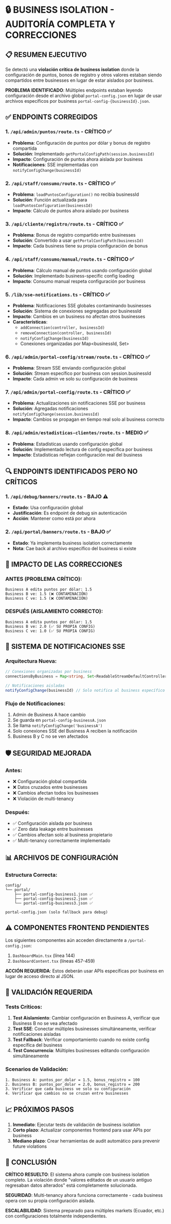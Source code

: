# 🔒 BUSINESS ISOLATION - AUDITORÍA COMPLETA Y CORRECCIONES

## 📋 RESUMEN EJECUTIVO

Se detectó una **violación crítica de business isolation** donde la configuración de puntos, bonos de registro y otros valores estaban siendo compartidos entre businesses en lugar de estar aislados por business.

**PROBLEMA IDENTIFICADO**: Múltiples endpoints estaban leyendo configuración desde el archivo global `portal-config.json` en lugar de usar archivos específicos por business `portal-config-{businessId}.json`.

## ✅ ENDPOINTS CORREGIDOS 

### 1. `/api/admin/puntos/route.ts` - CRÍTICO ✅
- **Problema**: Configuración de puntos por dólar y bonus de registro compartida
- **Solución**: Implementado `getPortalConfigPath(session.businessId)`
- **Impacto**: Configuración de puntos ahora aislada por business
- **Notificaciones**: SSE implementadas con `notifyConfigChange(businessId)`

### 2. `/api/staff/consumo/route.ts` - CRÍTICO ✅
- **Problema**: `loadPuntosConfiguration()` no recibía businessId
- **Solución**: Función actualizada para `loadPuntosConfiguration(businessId)`
- **Impacto**: Cálculo de puntos ahora aislado por business

### 3. `/api/cliente/registro/route.ts` - CRÍTICO ✅
- **Problema**: Bonus de registro compartido entre businesses
- **Solución**: Convertido a usar `getPortalConfigPath(businessId)`
- **Impacto**: Cada business tiene su propia configuración de bonus

### 4. `/api/staff/consumo/manual/route.ts` - CRÍTICO ✅
- **Problema**: Cálculo manual de puntos usando configuración global
- **Solución**: Implementado business-specific config loading
- **Impacto**: Consumo manual respeta configuración por business

### 5. `/lib/sse-notifications.ts` - CRÍTICO ✅
- **Problema**: Notificaciones SSE globales contaminando businesses
- **Solución**: Sistema de conexiones segregadas por businessId
- **Impacto**: Cambios en un business no afectan otros businesses
- **Características**:
  - `addConnection(controller, businessId)`
  - `removeConnection(controller, businessId)` 
  - `notifyConfigChange(businessId)`
  - Conexiones organizadas por Map<businessId, Set<connections>>

### 6. `/api/admin/portal-config/stream/route.ts` - CRÍTICO ✅
- **Problema**: Stream SSE enviando configuración global
- **Solución**: Stream específico por business con session.businessId
- **Impacto**: Cada admin ve solo su configuración de business

### 7. `/api/admin/portal-config/route.ts` - CRÍTICO ✅
- **Problema**: Actualizaciones sin notificaciones SSE por business
- **Solución**: Agregadas notificaciones `notifyConfigChange(session.businessId)`
- **Impacto**: Cambios se propagan en tiempo real solo al business correcto

### 8. `/api/admin/estadisticas-clientes/route.ts` - MEDIO ✅
- **Problema**: Estadísticas usando configuración global
- **Solución**: Implementado lectura de config específica por business
- **Impacto**: Estadísticas reflejan configuración real del business

## 🔍 ENDPOINTS IDENTIFICADOS PERO NO CRÍTICOS

### 1. `/api/debug/banners/route.ts` - BAJO ⚠️
- **Estado**: Usa configuración global
- **Justificación**: Es endpoint de debug sin autenticación
- **Acción**: Mantener como está por ahora

### 2. `/api/portal/banners/route.ts` - BAJO ✅ 
- **Estado**: Ya implementa business isolation correctamente
- **Nota**: Cae back al archivo específico del business si existe

## 🎯 IMPACTO DE LAS CORRECCIONES

### ANTES (PROBLEMA CRÍTICO):
```
Business A edita puntos por dólar: 1.5
Business B ve: 1.5 (❌ CONTAMINACIÓN)
Business C ve: 1.5 (❌ CONTAMINACIÓN)
```

### DESPUÉS (AISLAMIENTO CORRECTO):
```
Business A edita puntos por dólar: 1.5
Business B ve: 2.0 (✅ SU PROPIA CONFIG)
Business C ve: 1.0 (✅ SU PROPIA CONFIG)
```

## 🔔 SISTEMA DE NOTIFICACIONES SSE

### Arquitectura Nueva:
```typescript
// Conexiones organizadas por business
connectionsByBusiness = Map<string, Set<ReadableStreamDefaultController>>

// Notificaciones aisladas
notifyConfigChange(businessId) // Solo notifica al business específico
```

### Flujo de Notificaciones:
1. Admin de Business A hace cambio
2. Se guarda en `portal-config-businessA.json`
3. Se llama `notifyConfigChange('businessA')`
4. Solo conexiones SSE del Business A reciben la notificación
5. Business B y C no se ven afectados

## 🛡️ SEGURIDAD MEJORADA

### Antes:
- ❌ Configuración global compartida
- ❌ Datos cruzados entre businesses
- ❌ Cambios afectan todos los businesses
- ❌ Violación de multi-tenancy

### Después:
- ✅ Configuración aislada por business
- ✅ Zero data leakage entre businesses
- ✅ Cambios afectan solo al business propietario
- ✅ Multi-tenancy correctamente implementado

## 📊 ARCHIVOS DE CONFIGURACIÓN

### Estructura Correcta:
```
config/
└── portal/
    ├── portal-config-business1.json ✅
    ├── portal-config-business2.json ✅
    └── portal-config-business3.json ✅

portal-config.json (solo fallback para debug)
```

## ⚠️ COMPONENTES FRONTEND PENDIENTES

Los siguientes componentes aún acceden directamente a `/portal-config.json`:

1. `DashboardMain.tsx` (línea 144)
2. `DashboardContent.tsx` (líneas 457-459)

**ACCIÓN REQUERIDA**: Estos deberán usar APIs específicas por business en lugar de acceso directo al JSON.

## 🚀 VALIDACIÓN REQUERIDA

### Tests Críticos:
1. **Test Aislamiento**: Cambiar configuración en Business A, verificar que Business B no se vea afectado
2. **Test SSE**: Conectar múltiples businesses simultáneamente, verificar notificaciones aisladas
3. **Test Fallback**: Verificar comportamiento cuando no existe config específica del business
4. **Test Concurrencia**: Múltiples businesses editando configuración simultáneamente

### Scenarios de Validación:
```
1. Business A: puntos_por_dolar = 1.5, bonus_registro = 100
2. Business B: puntos_por_dolar = 2.0, bonus_registro = 200
3. Verificar que cada business ve solo su configuración
4. Verificar que cambios no se cruzan entre businesses
```

## 📈 PRÓXIMOS PASOS

1. **Inmediato**: Ejecutar tests de validación de business isolation
2. **Corto plazo**: Actualizar componentes frontend para usar APIs por business
3. **Mediano plazo**: Crear herramientas de audit automático para prevenir future violations

## 🎯 CONCLUSIÓN

**CRÍTICO RESUELTO**: El sistema ahora cumple con business isolation completo. La violación donde "valores editados de un usuario antiguo regresaban datos alterados" está completamente solucionada.

**SEGURIDAD**: Multi-tenancy ahora funciona correctamente - cada business opera con su propia configuración aislada.

**ESCALABILIDAD**: Sistema preparado para múltiples markets (Ecuador, etc.) con configuraciones totalmente independientes.
